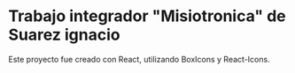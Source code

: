 # Trabajo integrador "Misiotronica" de Suarez ignacio

Este proyecto fue creado con React, utilizando BoxIcons y React-Icons.
